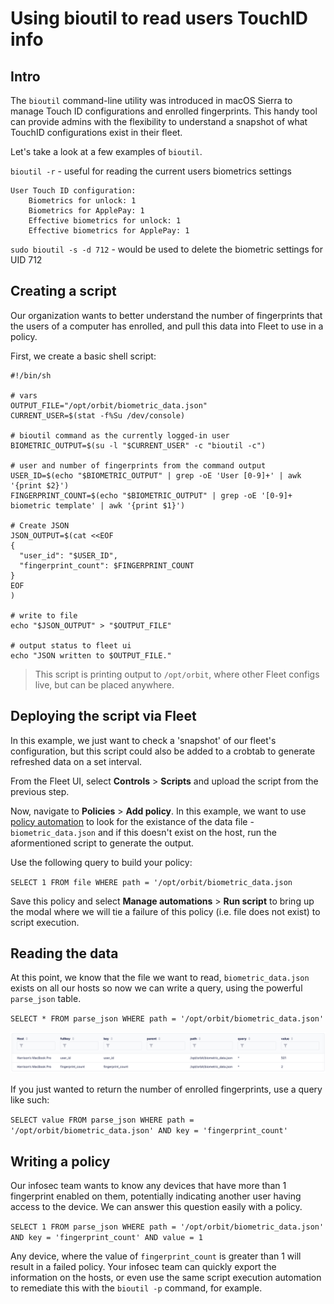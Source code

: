 # Using bioutil to read users TouchID info

## Intro

The `bioutil` command-line utility was introduced in macOS Sierra to manage Touch ID configurations and enrolled fingerprints. This handy tool can provide admins with the flexibility to understand a snapshot of what TouchID configurations exist in their fleet. 

Let's take a look at a few examples of `bioutil`.

`bioutil -r` - useful for reading the current users biometrics settings

```
User Touch ID configuration:
    Biometrics for unlock: 1
    Biometrics for ApplePay: 1
    Effective biometrics for unlock: 1
    Effective biometrics for ApplePay: 1
```

`sudo bioutil -s -d 712` - would be used to delete the biometric settings for UID 712

## Creating a script

Our organization wants to better understand the number of fingerprints that the users of a computer has enrolled, and pull this data into Fleet to use in a policy.

First, we create a basic shell script:

```
#!/bin/sh

# vars
OUTPUT_FILE="/opt/orbit/biometric_data.json"
CURRENT_USER=$(stat -f%Su /dev/console)

# bioutil command as the currently logged-in user
BIOMETRIC_OUTPUT=$(su -l "$CURRENT_USER" -c "bioutil -c")

# user and number of fingerprints from the command output
USER_ID=$(echo "$BIOMETRIC_OUTPUT" | grep -oE 'User [0-9]+' | awk '{print $2}')
FINGERPRINT_COUNT=$(echo "$BIOMETRIC_OUTPUT" | grep -oE '[0-9]+ biometric template' | awk '{print $1}')

# Create JSON
JSON_OUTPUT=$(cat <<EOF
{
  "user_id": "$USER_ID",
  "fingerprint_count": $FINGERPRINT_COUNT
}
EOF
)

# write to file
echo "$JSON_OUTPUT" > "$OUTPUT_FILE"

# output status to fleet ui
echo "JSON written to $OUTPUT_FILE."

```

> This script is printing output to `/opt/orbit`, where other Fleet configs live, but can be placed anywhere.

## Deploying the script via Fleet

In this example, we just want to check a 'snapshot' of our fleet's configuration, but this script could also be added to a crobtab to generate refreshed data on a set interval.

From the Fleet UI, select **Controls** > **Scripts** and upload the script from the previous step.

Now, navigate to **Policies** > **Add policy**. In this example, we want to use [policy automation](https://fleetdm.com/guides/policy-automation-run-script) to look for the existance of the data file - `biometric_data.json` and if this doesn't exist on the host, run the aformentioned script to generate the output. 

Use the following query to build your policy:

`SELECT 1 FROM file WHERE path = '/opt/orbit/biometric_data.json`

Save this policy and select **Manage automations** > **Run script** to bring up the modal where we will tie a failure of this policy (i.e. file does not exist) to script execution.

## Reading the data

At this point, we know that the file we want to read, `biometric_data.json` exists on all our hosts so now we can write a query, using the powerful `parse_json` table.

`SELECT * FROM parse_json WHERE path = '/opt/orbit/biometric_data.json'`

![bioutil example query](../website/assets/images/articles/bioutil-command.png)

If you just wanted to return the number of enrolled fingerprints, use a query like such:

`SELECT value FROM parse_json WHERE path = '/opt/orbit/biometric_data.json' AND key = 'fingerprint_count'`

## Writing a policy

Our infosec team wants to know any devices that have more than 1 fingerprint enabled on them, potentially indicating another user having access to the device. We can answer this question easily with a policy.

`SELECT 1 FROM parse_json WHERE path = '/opt/orbit/biometric_data.json' AND key = 'fingerprint_count' AND value = 1`

Any device, where the value of `fingerprint_count` is greater than 1 will result in a failed policy. Your infosec team can quickly export the information on the hosts, or even use the same script execution automation to remediate this with the `bioutil -p` command, for example.



